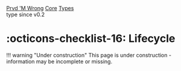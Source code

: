 <div class="pmwdoc-reference-breadcrumbs">
<a href="../../../">Prvd 'M Wrong</a>
<a href="../../">Core</a>
<a href="../">Types</a>
</div>

<div class="pmwdoc-reference-tags">
<span class="pmwdoc-reference-highlight">type</span>
<span class="pmwdoc-reference-since">since v0.2</span>
</div>

# :octicons-checklist-16: Lifecycle

!!! warning "Under construction"
    This page is under construction - information may be incomplete or missing.
